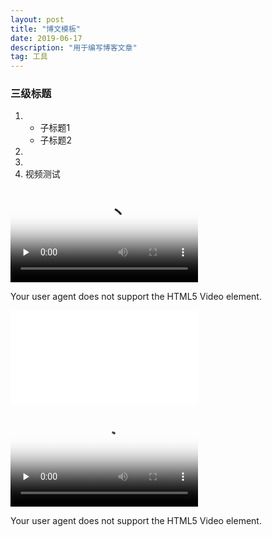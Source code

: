 ```yaml
---
layout: post
title: "博文模板"
date: 2019-06-17
description: "用于编写博客文章"
tag: 工具
---
```


### 三级标题

1.  
   *   子标题1
     * 子标题2
2.  
3.  
4.  视频测试

<video id="video" controls="" preload="none"
    poster="http://media.w3.org/2010/05/sintel/poster.png">
    <source id="mp4" src="/images/posts/markdown/trailer.mp4" type="video/mp4">
    <source id="webm" src="http://media.w3.org/2010/05/sintel/trailer.webm" type="video/webm">
    <source id="ogv" src="http://media.w3.org/2010/05/sintel/trailer.ogv" type="video/ogg">
    <p>Your user agent does not support the HTML5 Video element.</p>
 </video>
 
<iframe src="//player.bilibili.com/player.html?aid=33328664&cid=58336414&page=1" scrolling="no" border="0" frameborder="no" framespacing="0" allowfullscreen="true"> 
</iframe>

<video id="video" controls="" preload="none"
    poster="http://media.w3.org/2010/05/sintel/poster.png">
    <source id="mp4" src="//player.bilibili.com/player.html?aid=33328664&cid=58336414&page=1" type="video/mp4">
    <p>Your user agent does not support the HTML5 Video element.</p>
 </video>
